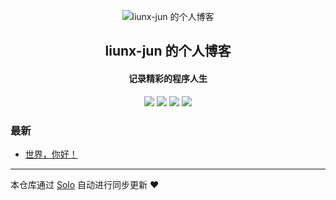 <p align="center"><img alt="liunx-jun 的个人博客" src="https://static.b3log.org/images/brand/solo-32.png"></p><h2 align="center">
liunx-jun 的个人博客
</h2>

<h4 align="center">记录精彩的程序人生</h4>
<p align="center"><a title="liunx-jun 的个人博客" target="_blank" href="https://github.com/liunx-jun/solo-blog"><img src="https://img.shields.io/github/last-commit/liunx-jun/solo-blog.svg?style=flat-square&color=FF9900"></a>
<a title="GitHub repo size in bytes" target="_blank" href="https://github.com/liunx-jun/solo-blog"><img src="https://img.shields.io/github/repo-size/liunx-jun/solo-blog.svg?style=flat-square"></a>
<a title="Solo Version" target="_blank" href="https://github.com/88250/solo/releases"><img src="https://img.shields.io/badge/solo-3.6.7-f1e05a.svg?style=flat-square&color=blueviolet"></a>
<a title="Hits" target="_blank" href="https://github.com/88250/hits"><img src="https://hits.b3log.org/liunx-jun/solo-blog.svg"></a></p>

### 最新

* [世界，你好！](http://www.notexpect.com:8080/hello-solo)



---

本仓库通过 [Solo](https://github.com/88250/solo) 自动进行同步更新 ❤️ 